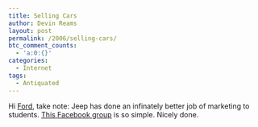 ```yaml
---
title: Selling Cars
author: Devin Reams
layout: post
permalink: /2006/selling-cars/
btc_comment_counts:
  - 'a:0:{}'
categories:
  - Internet
tags:
  - Antiquated
---
```

Hi [Ford][1], take note: Jeep has done an infinately better job of marketing to students. [This Facebook group][2] is so simple. Nicely done.

 [1]: https://devin.rea.ms/2006/ford-cant-sell-to-students/
 [2]: http://www.flickr.com/photos/devdev/231922627/